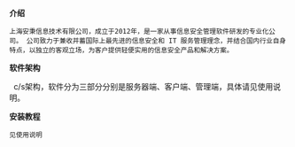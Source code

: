  **介绍** 

    上海安秉信息技术有限公司，成立于2012年，是一家从事信息安全管理软件研发的专业化公司。 公司致力于兼收并蓄国际上最先进的信息安全和 IT 服务管理理念，并结合国内行业自身特点，以独立的客观立场，为客户提供轻便实用的信息安全产品和解决方案。

 **软件架构** 

     c/s架构，软件分为三部分分别是服务器端、客户端、管理端，具体请见使用说明。

 **安装教程** 

    见使用说明

